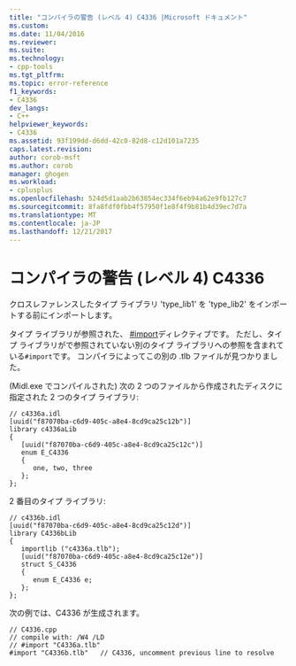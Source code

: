 ```yaml
---
title: "コンパイラの警告 (レベル 4) C4336 |Microsoft ドキュメント"
ms.custom: 
ms.date: 11/04/2016
ms.reviewer: 
ms.suite: 
ms.technology:
- cpp-tools
ms.tgt_pltfrm: 
ms.topic: error-reference
f1_keywords:
- C4336
dev_langs:
- C++
helpviewer_keywords:
- C4336
ms.assetid: 93f199dd-d6dd-42c0-82d8-c12d101a7235
caps.latest.revision: 
author: corob-msft
ms.author: corob
manager: ghogen
ms.workload:
- cplusplus
ms.openlocfilehash: 524d5d1aab2b63854ec334f6eb94a62e9fb127c7
ms.sourcegitcommit: 8fa8fdf0fbb4f57950f1e8f4f9b81b4d39ec7d7a
ms.translationtype: MT
ms.contentlocale: ja-JP
ms.lasthandoff: 12/21/2017
---
```

# <a name="compiler-warning-level-4-c4336"></a>コンパイラの警告 (レベル 4) C4336
クロスレファレンスしたタイプ ライブラリ 'type_lib1' を 'type_lib2' をインポートする前にインポートします。  
  
 タイプ ライブラリが参照された、 [#import](../../preprocessor/hash-import-directive-cpp.md)ディレクティブです。 ただし、タイプ ライブラリがで参照されていない別のタイプ ライブラリへの参照を含まれている`#import`です。 コンパイラによってこの別の .tlb ファイルが見つかりました。  
  
 (Midl.exe でコンパイルされた) 次の 2 つのファイルから作成されたディスクに指定された 2 つのタイプ ライブラリ:  
  
```  
// c4336a.idl  
[uuid("f87070ba-c6d9-405c-a8e4-8cd9ca25c12b")]  
library c4336aLib  
{  
   [uuid("f87070ba-c6d9-405c-a8e4-8cd9ca25c12c")]  
   enum E_C4336  
   {  
      one, two, three  
   };  
};  
```  
  
 2 番目のタイプ ライブラリ:  
  
```  
// c4336b.idl  
[uuid("f87070ba-c6d9-405c-a8e4-8cd9ca25c12d")]  
library C4336bLib  
{  
   importlib ("c4336a.tlb");  
   [uuid("f87070ba-c6d9-405c-a8e4-8cd9ca25c12e")]  
   struct S_C4336  
   {  
      enum E_C4336 e;  
   };  
};  
```  
  
 次の例では、C4336 が生成されます。  
  
```  
// C4336.cpp  
// compile with: /W4 /LD  
// #import "C4336a.tlb"  
#import "C4336b.tlb"   // C4336, uncomment previous line to resolve  
```